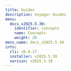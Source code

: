 ```yaml
---
title: Guides
description: Voyager Guides
menu:
  docs_v2025.5.30:
    identifier: concepts
    name: Concepts
    weight: 20
menu_name: docs_v2025.5.30
info:
  cli: v0.0.17
  installer: v2025.5.30
  version: v2025.5.30
---
```


